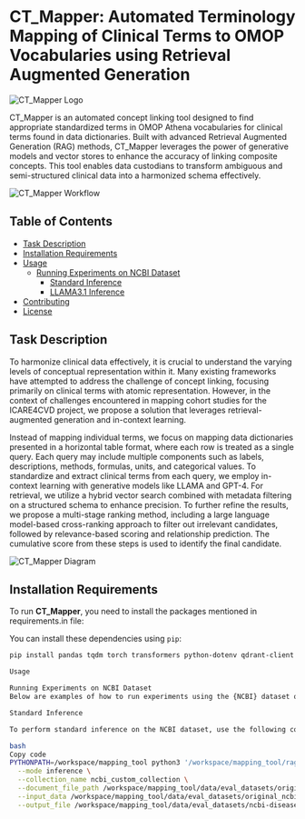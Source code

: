 # CT_Mapper: Automated Terminology Mapping of Clinical Terms to OMOP Vocabularies using Retrieval Augmented Generation

![CT_Mapper Logo](https://github.com/user-attachments/assets/45a29e7d-58d3-4532-a5ef-b90daa624bc7)

CT_Mapper is an automated concept linking tool designed to find appropriate standardized terms in OMOP Athena vocabularies for clinical terms found in data dictionaries. Built with advanced Retrieval Augmented Generation (RAG) methods, CT_Mapper leverages the power of generative models and vector stores to enhance the accuracy of linking composite concepts. This tool enables data custodians to transform ambiguous and semi-structured clinical data into a harmonized schema effectively.

![CT_Mapper Workflow](https://github.com/user-attachments/assets/5fa77c82-58ad-4736-bc83-b3a57a33dab4)

## Table of Contents

- [Task Description](#task-description)
- [Installation Requirements](#installation-requirements)
- [Usage](#usage)
  - [Running Experiments on NCBI Dataset](#running-experiments-on-ncbi-dataset)
    - [Standard Inference](#standard-inference)
    - [LLAMA3.1 Inference](#llama31-inference)
- [Contributing](#contributing)
- [License](#license)

## Task Description

To harmonize clinical data effectively, it is crucial to understand the varying levels of conceptual representation within it. Many existing frameworks have attempted to address the challenge of concept linking, focusing primarily on clinical terms with atomic representation. However, in the context of challenges encountered in mapping cohort studies for the ICARE4CVD project, we propose a solution that leverages retrieval-augmented generation and in-context learning.

Instead of mapping individual terms, we focus on mapping data dictionaries presented in a horizontal table format, where each row is treated as a single query. Each query may include multiple components such as labels, descriptions, methods, formulas, units, and categorical values. To standardize and extract clinical terms from each query, we employ in-context learning with generative models like LLAMA and GPT-4. For retrieval, we utilize a hybrid vector search combined with metadata filtering on a structured schema to enhance precision. To further refine the results, we propose a multi-stage ranking method, including a large language model-based cross-ranking approach to filter out irrelevant candidates, followed by relevance-based scoring and relationship prediction. The cumulative score from these steps is used to identify the final candidate.

![CT_Mapper Diagram](https://github.com/user-attachments/assets/5fa77c82-58ad-4736-bc83-b3a57a33dab4)

## Installation Requirements

To run **CT_Mapper**, you need to install the packages mentioned in requirements.in file:

You can install these dependencies using `pip`:

```bash
pip install pandas tqdm torch transformers python-dotenv qdrant-client langchain langchain_openai ctransformers pydantic>=1.10.8 typing-extensions>=4.8.0 torch>=2.2.2 openai>=1.19.0 qdrant-client>=1.8.2 langchain-community togather faiss-cpu faiss-gpu langchain-togather simstring-fast

Usage

Running Experiments on NCBI Dataset
Below are examples of how to run experiments using the {NCBI} dataset or anyother dataset with CT_Mapper. These examples demonstrate both standard inference and using the LLAMA3.1 model for enhanced performance.

Standard Inference

To perform standard inference on the NCBI dataset, use the following command:

bash
Copy code
PYTHONPATH=/workspace/mapping_tool python3 '/workspace/mapping_tool/rag/vector_index.py' \
  --mode inference \
  --collection_name ncbi_custom_collection \
  --document_file_path /workspace/mapping_tool/data/eval_datasets/original_ncbi-disease/test_dictionary_docs.jsonl \
  --input_data /workspace/mapping_tool/data/eval_datasets/original_ncbi-disease/combined_test_queries.txt \
  --output_file /workspace/mapping_tool/data/eval_datasets/ncbi-disease_hybrid_not_compressed.txt

